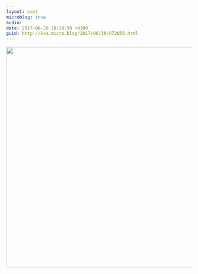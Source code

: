 ```yaml
---
layout: post
microblog: true
audio: 
date: 2017-06-30 10:20:50 +0300
guid: http://kaa.micro.blog/2017/06/30/072050.html
---
```



<img src="http://www.kaa.bz/uploads/2018/afc017613d.jpg" width="600" height="600" />
